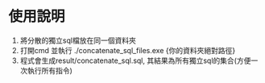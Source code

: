 # 使用說明
1. 將分散的獨立sql檔放在同一個資料夾
2. 打開cmd 並執行 ./concatenate_sql_files.exe {你的資料夾絕對路徑}
3. 程式會生成result/concatenate_sql.sql, 其結果為所有獨立sql的集合(方便一次執行所有指令)